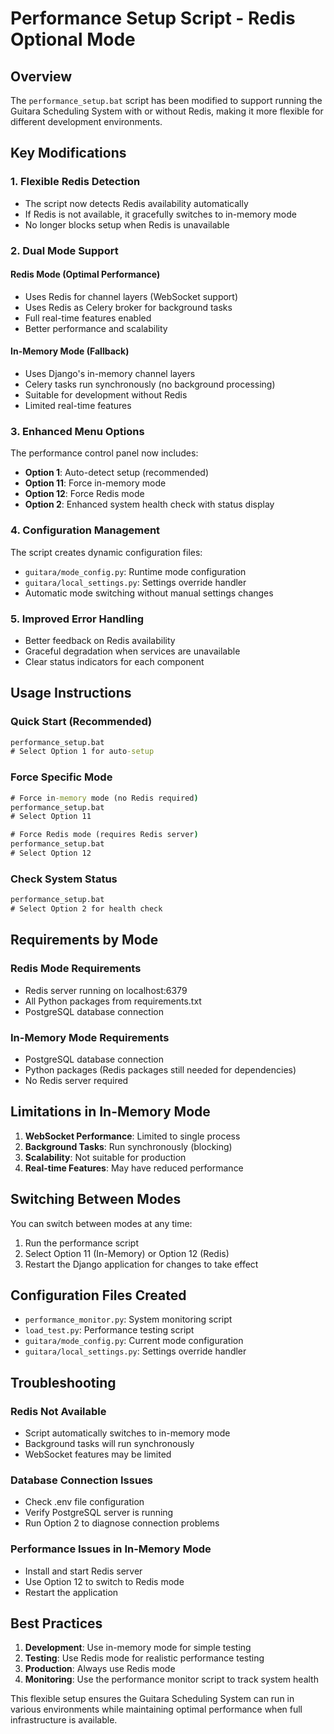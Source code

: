 # Performance Setup Script - Redis Optional Mode

## Overview

The `performance_setup.bat` script has been modified to support running the Guitara Scheduling System with or without Redis, making it more flexible for different development environments.

## Key Modifications

### 1. **Flexible Redis Detection**

- The script now detects Redis availability automatically
- If Redis is not available, it gracefully switches to in-memory mode
- No longer blocks setup when Redis is unavailable

### 2. **Dual Mode Support**

#### Redis Mode (Optimal Performance)

- Uses Redis for channel layers (WebSocket support)
- Uses Redis as Celery broker for background tasks
- Full real-time features enabled
- Better performance and scalability

#### In-Memory Mode (Fallback)

- Uses Django's in-memory channel layers
- Celery tasks run synchronously (no background processing)
- Suitable for development without Redis
- Limited real-time features

### 3. **Enhanced Menu Options**

The performance control panel now includes:

- **Option 1**: Auto-detect setup (recommended)
- **Option 11**: Force in-memory mode
- **Option 12**: Force Redis mode
- **Option 2**: Enhanced system health check with status display

### 4. **Configuration Management**

The script creates dynamic configuration files:

- `guitara/mode_config.py`: Runtime mode configuration
- `guitara/local_settings.py`: Settings override handler
- Automatic mode switching without manual settings changes

### 5. **Improved Error Handling**

- Better feedback on Redis availability
- Graceful degradation when services are unavailable
- Clear status indicators for each component

## Usage Instructions

### Quick Start (Recommended)

```cmd
performance_setup.bat
# Select Option 1 for auto-setup
```

### Force Specific Mode

```cmd
# Force in-memory mode (no Redis required)
performance_setup.bat
# Select Option 11

# Force Redis mode (requires Redis server)
performance_setup.bat
# Select Option 12
```

### Check System Status

```cmd
performance_setup.bat
# Select Option 2 for health check
```

## Requirements by Mode

### Redis Mode Requirements

- Redis server running on localhost:6379
- All Python packages from requirements.txt
- PostgreSQL database connection

### In-Memory Mode Requirements

- PostgreSQL database connection
- Python packages (Redis packages still needed for dependencies)
- No Redis server required

## Limitations in In-Memory Mode

1. **WebSocket Performance**: Limited to single process
2. **Background Tasks**: Run synchronously (blocking)
3. **Scalability**: Not suitable for production
4. **Real-time Features**: May have reduced performance

## Switching Between Modes

You can switch between modes at any time:

1. Run the performance script
2. Select Option 11 (In-Memory) or Option 12 (Redis)
3. Restart the Django application for changes to take effect

## Configuration Files Created

- `performance_monitor.py`: System monitoring script
- `load_test.py`: Performance testing script
- `guitara/mode_config.py`: Current mode configuration
- `guitara/local_settings.py`: Settings override handler

## Troubleshooting

### Redis Not Available

- Script automatically switches to in-memory mode
- Background tasks will run synchronously
- WebSocket features may be limited

### Database Connection Issues

- Check .env file configuration
- Verify PostgreSQL server is running
- Run Option 2 to diagnose connection problems

### Performance Issues in In-Memory Mode

- Install and start Redis server
- Use Option 12 to switch to Redis mode
- Restart the application

## Best Practices

1. **Development**: Use in-memory mode for simple testing
2. **Testing**: Use Redis mode for realistic performance testing
3. **Production**: Always use Redis mode
4. **Monitoring**: Use the performance monitor script to track system health

This flexible setup ensures the Guitara Scheduling System can run in various environments while maintaining optimal performance when full infrastructure is available.
